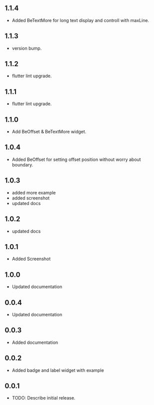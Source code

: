 ## 1.1.4
* Added BeTextMore for long text display and controll with maxLine. 
## 1.1.3
* version bump. 
## 1.1.2
* flutter lint upgrade. 
## 1.1.1
* flutter lint upgrade. 
## 1.1.0
* Add BeOffset & BeTextMore widget. 
## 1.0.4
* Added BeOffset  for setting offset position without worry about boundary.
## 1.0.3
* added more example
* added screenshot
* updated docs

## 1.0.2
* updated docs

## 1.0.1
* Added Screenshot

## 1.0.0
* Updated documentation

## 0.0.4
* Updated documentation

## 0.0.3
* Added documentation

## 0.0.2
* Added badge and label widget with example

## 0.0.1
* TODO: Describe initial release.
